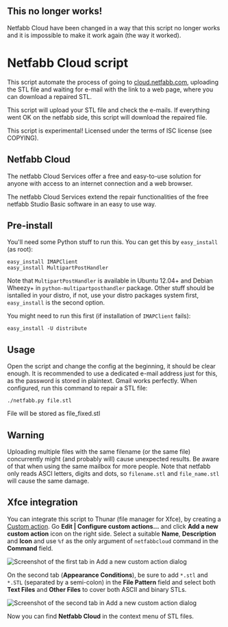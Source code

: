 This no longer works!
---------------------

Netfabb Cloud have been changed in a way that this script no longer works and it is impossible to make it work again (the way it worked).

Netfabb Cloud script
====================

This script automate the process of going to [cloud.netfabb.com](http://cloud.netfabb.com/), uploading the STL file and waiting for e-mail with the link to a web page, where you can download a repaired STL.

This script will upload your STL file and check the e-mails. If everything went OK on the netfabb side, this script will download the repaired file.

This script is experimental! Licensed under the terms of ISC license (see COPYING).

Netfabb Cloud
-------------

The netfabb Cloud Services offer a free and easy-to-use solution for anyone with access to an internet connection and a web browser.

The netfabb Cloud Services extend the repair functionalities of the free netfabb Studio Basic software in an easy to use way. 

Pre-install
-----------

You'll need some Python stuff to run this. You can get this by `easy_install` (as root):

    easy_install IMAPClient
    easy_install MultipartPostHandler

Note that `MultipartPostHandler` is available in Ubuntu 12.04+ and Debian Wheezy+ in `python-multipartposthandler` package. Other stuff should be isntalled in your distro, if not, use your distro packages system first, `easy_install` is the second option.

You might need to run this first (if installation of `IMAPClient` fails):

    easy_install -U distribute

Usage
-----

Open the script and change the config at the beginning, it should be clear enough. It is recommended to use a dedicated e-mail address just for this, as the password is stored in plaintext. Gmail works perfectly. When configured, run this command to repair a STL file:

    ./netfabb.py file.stl

File will be stored as file_fixed.stl

Warning
-------

Uploading multiple files with the same filename (or the same file) concurrently might (and probably will) cause unexpected results. Be aware of that when using the same mailbox for more people. Note that netfabb only reads ASCI letters, digits and dots, so `filename.stl` and `file_name.stl` will cause the same damage.

Xfce integration
----------------

You can integrate this script to Thunar (file manager for Xfce), by creating a [Custom action](http://thunar.xfce.org/pwiki/documentation/custom_actions). Go **Edit | Configure custom actions...** and click **Add a new custom action** icon on the right side. Select a suitable **Name**, **Description** and **Icon** and use `%f` as the only argument of `netfabbcloud` command in the **Command** field.

![Screenshot of the first tab in Add a new custom action dialog](https://raw.github.com/hroncok/netfabbcloud/master/img/thunar-ca1.png) 

On the second tab (**Appearance Conditions**), be sure to add `*.stl` and `*.STL` (separated by a semi-colon) in the **File Pattern** field and select both **Text Files** and **Other Files** to cover both ASCII and binary STLs.

![Screenshot of the second tab in Add a new custom action dialog](https://raw.github.com/hroncok/netfabbcloud/master/img/thunar-ca2.png) 

Now you can find **Netfabb Cloud** in the context menu of STL files.
